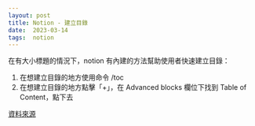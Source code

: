 ```yaml
---
layout: post
title: Notion - 建立目錄
date:  2023-03-14
tags:  notion
---
```


在有大小標題的情況下，notion 有內建的方法幫助使用者快速建立目錄：
1. 在想建立目錄的地方使用命令 /toc
2. 在想建立目錄的地方點擊「+」，在 Advanced blocks 欄位下找到 Table of Content，點下去

[資料來源](https://linmi.cc/2446.html)

